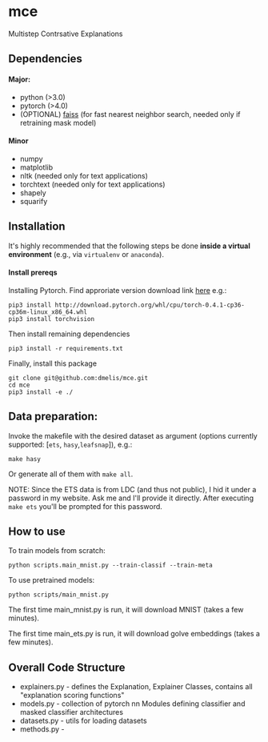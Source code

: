 # mce
Multistep Contrsative Explanations

## Dependencies

#### Major:
* python (>3.0)
* pytorch (>4.0)
* (OPTIONAL) [faiss](https://github.com/facebookresearch/faiss) (for fast nearest neighbor search, needed only if retraining mask model)

#### Minor
* numpy
* matplotlib
* nltk (needed only for text applications)
* torchtext (needed only for text applications)
* shapely
* squarify

## Installation

It's highly recommended that the following steps be done **inside a virtual environment** (e.g., via `virtualenv` or `anaconda`).


#### Install prereqs

Installing Pytorch. Find approriate version download link [here](https://pytorch.org/) e.g.:

```
pip3 install http://download.pytorch.org/whl/cpu/torch-0.4.1-cp36-cp36m-linux_x86_64.whl
pip3 install torchvision
```
Then install remaining dependencies
```
pip3 install -r requirements.txt
```
Finally, install this package
```
git clone git@github.com:dmelis/mce.git
cd mce
pip3 install -e ./
```

## Data preparation:

Invoke the makefile with the desired dataset as argument (options currently supported: [`ets`, `hasy`,`leafsnap`]), e.g.:

```
make hasy

```

Or generate all of them with `make all`.

NOTE: Since the ETS data is from LDC (and thus not public), I hid it under a password in my website. Ask me and I'll provide it directly. After executing `make ets` you'll be prompted for this password.

<!-- ```
  python setup.py install
``` -->

## How to use

To train models from scratch:
```
python scripts.main_mnist.py --train-classif --train-meta
```
<!-- ```
python -m scripts.main_mnist --train-classif --train-meta
``` -->

To use pretrained models:
```
python scripts/main_mnist.py
```

The first time main_mnist.py is run, it will download MNIST (takes a few minutes).


The first time main_ets.py is run, it will download golve embeddings (takes a few minutes).


## Overall Code Structure


* explainers.py - defines the Explanation, Explainer Classes, contains all "explanation scoring functions"
* models.py - collection of pytorch nn Modules defining classifier and masked classifier architectures
* datasets.py - utils for loading datasets
* methods.py -


<!-- Otherwise, download Pretrained Models:

```
wget  people.csail.mit.edu/davidam/MCE/checkpoints/mnist/classif.pth -P checkpoints/mnist/

wget  people.csail.mit.edu/davidam/MCE/checkpoints/mnist/mask_model_7x7.pth -P checkpoints/mnist/

wget  people.csail.mit.edu/davidam/MCE/checkpoints/hasy/classif.pth -P checkpoints/hasy/

wget  people.csail.mit.edu/davidam/MCE/checkpoints/hasy/mask_model_10x10.pth -P checkpoints/hasy/ -->
